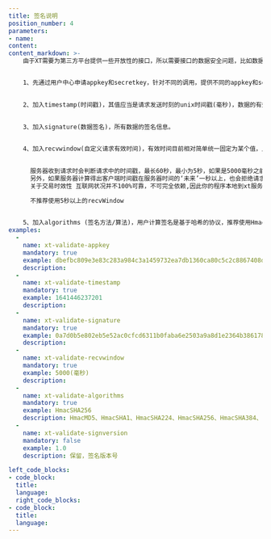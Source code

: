 ```yaml
---
title: 签名说明
position_number: 4
parameters:
- name:
content:
content_markdown: >-
    由于XT需要为第三方平台提供一些开放性的接口，所以需要接口的数据安全问题，比如数据是否被篡改，数据是否已过时，数据是否可以重复提交，接口在某个时间内访问频率等问题。其中数据是否被篡改是最重要的。


    1、先通过用户中心申请appkey和secretkey，针对不同的调用，提供不同的appkey和secretkey
    

    2、加入timestamp(时间戳)，其值应当是请求发送时刻的unix时间戳(毫秒)，数据的有郊时间根据此值来计算。
    

    3、加入signature(数据签名)，所有数据的签名信息。
    

    4、加入recvwindow(自定义请求有效时间)，有效时间目前相对简单统一固定为某个值，比如：同api同appid下10分钟内数据都有郊，此处可以再进步优化到具体单个api有效时间都不相同。
    

      服务器收到请求时会判断请求中的时间戳，最长60秒，最小为5秒，如果是5000毫秒之前发出的，则请求会被认为无效。这个时间窗口值可以通过发送可选参数recvWindow来设置。
      另外，如果服务器计算得出客户端时间戳在服务器时间的‘未来’一秒以上，也会拒绝请求。
      关于交易时效性 互联网状况并不100%可靠，不可完全依赖,因此你的程序本地到xt服务器的时延会有抖动. 这是我们设置recvWindow的目的所在，如果你从事高频交易，对交易时效性有较高的要求，可以灵活设置recvWindow以达到你的要求。

      不推荐使用5秒以上的recvWindow
      

    5、加入algorithms (签名方法/算法)，用户计算签名是基于哈希的协议，推荐使用HmacSHA256。具体支持那些协议，请参见下面表格中所列出
examples:
  -
    name: xt-validate-appkey
    mandatory: true
    example: dbefbc809e3e83c283a984c3a1459732ea7db1360ca80c5c2c8867408d28cc83
    description:
  -
    name: xt-validate-timestamp
    mandatory: true
    example: 1641446237201
    description:
  -
    name: xt-validate-signature
    mandatory: true
    example: 0a7d0b5e802eb5e52ac0cfcd6311b0faba6e2503a9a8d1e2364b38617877574d
    description:
  -
    name: xt-validate-recvwindow
    mandatory: true
    example: 5000(毫秒)
    description:
  -
    name: xt-validate-algorithms
    mandatory: true
    example: HmacSHA256
    description: HmacMD5、HmacSHA1、HmacSHA224、HmacSHA256、HmacSHA384、HmacSHA512，默认为：HmacSHA256
  -
    name: xt-validate-signversion
    mandatory: false
    example: 1.0
    description: 保留，签名版本号

left_code_blocks:
- code_block:
  title:
  language:
  right_code_blocks:
- code_block:
  title:
  language:
---
```



